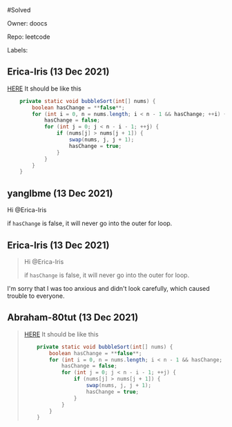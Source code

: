 #Solved

Owner: doocs

Repo: leetcode

Labels: 

## Erica-Iris (13 Dec 2021)

[HERE](https://doocs.github.io/leetcode/#/./basic/sorting/BubbleSort/README)
It should be like this
```Java
    private static void bubbleSort(int[] nums) {
        boolean hasChange = **false**;
        for (int i = 0, n = nums.length; i < n - 1 && hasChange; ++i) {
            hasChange = false;
            for (int j = 0; j < n - i - 1; ++j) {
                if (nums[j] > nums[j + 1]) {
                    swap(nums, j, j + 1);
                    hasChange = true;
                }
            }
        }
    }
```

## yanglbme (13 Dec 2021)

Hi @Erica-Iris 

if `hasChange` is false, it will never go into the outer for loop.

## Erica-Iris (13 Dec 2021)

> 



> Hi @Erica-Iris
> 
> if `hasChange` is false, it will never go into the outer for loop.

I'm sorry that I was too anxious and didn't look carefully, which caused trouble to everyone.

## Abraham-80tut (13 Dec 2021)

> [HERE](https://doocs.github.io/leetcode/#/./basic/sorting/BubbleSort/README)
> It should be like this
> ```Java
>     private static void bubbleSort(int[] nums) {
>         boolean hasChange = **false**;
>         for (int i = 0, n = nums.length; i < n - 1 && hasChange; ++i) {
>             hasChange = false;
>             for (int j = 0; j < n - i - 1; ++j) {
>                 if (nums[j] > nums[j + 1]) {
>                     swap(nums, j, j + 1);
>                     hasChange = true;
>                 }
>             }
>         }
>     }
> ```



